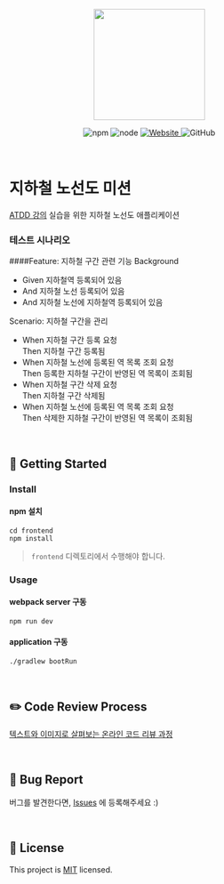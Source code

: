 <p align="center">
    <img width="200px;" src="https://raw.githubusercontent.com/woowacourse/atdd-subway-admin-frontend/master/images/main_logo.png"/>
</p>
<p align="center">
  <img alt="npm" src="https://img.shields.io/badge/npm-%3E%3D%205.5.0-blue">
  <img alt="node" src="https://img.shields.io/badge/node-%3E%3D%209.3.0-blue">
  <a href="https://edu.nextstep.camp/c/R89PYi5H" alt="nextstep atdd">
    <img alt="Website" src="https://img.shields.io/website?url=https%3A%2F%2Fedu.nextstep.camp%2Fc%2FR89PYi5H">
  </a>
  <img alt="GitHub" src="https://img.shields.io/github/license/next-step/atdd-subway-service">
</p>

<br>

# 지하철 노선도 미션
[ATDD 강의](https://edu.nextstep.camp/c/R89PYi5H) 실습을 위한 지하철 노선도 애플리케이션

### 테스트 시나리오
####Feature: 지하철 구간 관련 기능
Background
- Given 지하철역 등록되어 있음
- And 지하철 노선 등록되어 있음
- And 지하철 노선에 지하철역 등록되어 있음

Scenario: 지하철 구간을 관리  
- When 지하철 구간 등록 요청  
  Then 지하철 구간 등록됨
- When 지하철 노선에 등록된 역 목록 조회 요청  
Then 등록한 지하철 구간이 반영된 역 목록이 조회됨
- When 지하철 구간 삭제 요청  
Then 지하철 구간 삭제됨
- When 지하철 노선에 등록된 역 목록 조회 요청  
Then 삭제한 지하철 구간이 반영된 역 목록이 조회됨

<br>

## 🚀 Getting Started

### Install
#### npm 설치
```
cd frontend
npm install
```
> `frontend` 디렉토리에서 수행해야 합니다.

### Usage
#### webpack server 구동
```
npm run dev
```
#### application 구동
```
./gradlew bootRun
```
<br>

## ✏️ Code Review Process
[텍스트와 이미지로 살펴보는 온라인 코드 리뷰 과정](https://github.com/next-step/nextstep-docs/tree/master/codereview)

<br>

## 🐞 Bug Report

버그를 발견한다면, [Issues](https://github.com/next-step/atdd-subway-service/issues) 에 등록해주세요 :)

<br>

## 📝 License

This project is [MIT](https://github.com/next-step/atdd-subway-service/blob/master/LICENSE.md) licensed.

